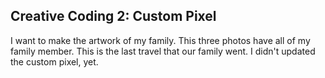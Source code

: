 ## Creative Coding 2: Custom Pixel

I want to make the artwork of my family. This three photos have all of my family member. This is the last travel that our family went. I didn't updated the custom pixel, yet. 
